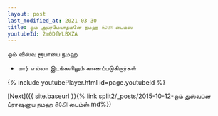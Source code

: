 ```yaml
---
layout: post
last_modified_at: 2021-03-30
title: ஓம் அப்ரமேயாத்மனே நமஹ ௧௦௮ டைம்ஸ்
youtubeId: 2m0DfWLBXZA
---
```

 
 
 ஓம் விஸ்வ ரூபாயை நமஹ  
 
 -  யார் எல்லா இடங்களிலும் காணப்படுகிறார்கள் 
 
  
 
  
 
 
 
 
 
 


{% include youtubePlayer.html id=page.youtubeId %}
 
[Next]({{ site.baseurl }}{% link  split2/_posts/2015-10-12-ஓம் துஸ்வப்ன ப்ராஷனாய நமஹ ௧௦௮ டைம்ஸ்.md%})
 
